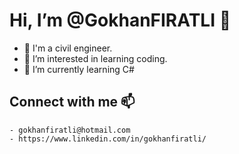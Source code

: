 # Hi, I’m @GokhanFIRATLI 👋
- 🦺 I'm a civil engineer.
- 👀 I’m interested in learning coding.
- 🌱 I’m currently learning C#

## Connect with me 📫
    - gokhanfiratli@hotmail.com
    - https://www.linkedin.com/in/gokhanfiratli/

<!---
GokhanFIRATLI/GokhanFIRATLI is a ✨ special ✨ repository because its `README.md` (this file) appears on your GitHub profile.
You can click the Preview link to take a look at your changes.
--->
